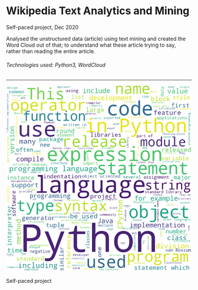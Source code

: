 <h1>Wikipedia Text Analytics and Mining </h1>
Self-paced project, Dec 2020

Analysed the unstructured data (article) using text mining and created the Word Cloud out of that; to understand what these article trying to say, rather than reading the entire article. <br/>
<h6>Technologies used: Python3, WordCloud</h6>
<hr/>

![word_cloud](/wc1.png)


Self-paced project

